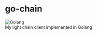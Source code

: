 # go-chain
![Golang](https://img.shields.io/badge/go-v1.16.6-blue)  
My light chain client implemented in Golang

